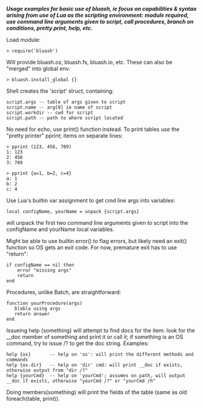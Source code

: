   
  
***Usage examples for basic use of bluash, ie focus on capabilities & syntax arising from use of 
Lua as the scripting environment: module required, use command line arguments given to script, call 
procedures, branch on conditions, pretty print, help, etc.***

Load module: 

    > require('bluash')

Will provide bluash.os, bluash.fs, bluash.io, etc. These can also be "merged" into global env: 

    > bluash.install_global {}

Shell creates the 'script' struct, containing:

    script.args -- table of args given to script
    script.name -- arg[0] ie name of script
    script.workdir -- cwd for script
    script.path -- path to where script located

No need for echo, use print() function instead.
To print tables use the "pretty printer" pprint; items on separate lines:

    > pprint (123, 456, 789)
    1: 123
    2: 456
    3: 789

    > pprint {a=1, b=2, c=4}
    a: 1
    b: 2
    c: 4

Use Lua's builtin var assignment to get cmd line args into variables:

    local configName, yourName = unpack {script.args}

will unpack the first two command line arguments given to script into the configName and yourName
local variables. 

Might be able to use builtin error() to flag errors, but likely need an exit() function so OS gets
an exit code. For now, premature exit has to use "return":

    if configName == nil then 
        error "missing args"
        return
    end

Procedures, unlike Batch, are straightforward: 

    function yourProcedure(args)
       blabla using args
       return answer
    end

Issueing help {something} will attempt to find docs for the item: look for the __doc member of something 
and print it or call it; if something is an OS command, try to issue /? to get the doc string. Examples: 

    help {os}       -- help on 'os': will print the different methods and commands
    help {os.dir}   -- help on 'dir' cmd: will print __doc if exists, otherwise output from "dir /?"
    help {yourCmd}  -- help on 'yourCmd'; assumes on path, will output __doc if exists, otherwise "yourCmd /?" or "yourCmd /h"

Doing members(something) will print the fields of the table (same as old foreach(table, print)).

